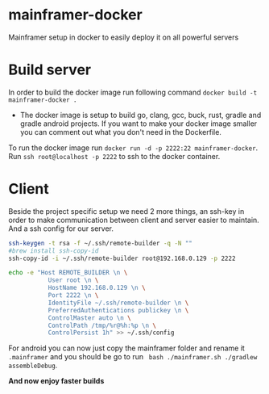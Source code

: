 # mainframer-docker
Mainframer setup in docker to easily deploy it on all powerful servers

# Build server
In order to build the docker image run following command `docker build -t mainframer-docker .`
  * The docker image is setup to build go, clang, gcc, buck, rust, gradle and gradle android projects. If you want to make your docker image smaller you can comment out what you don't need in the Dockerfile.

  To run the docker image run `docker run -d -p 2222:22 mainframer-docker`.
  Run `ssh root@localhost -p 2222` to ssh to the docker container.

# Client

Beside the project specific setup we need 2 more things, an ssh-key in order to make communication between client and server easier to maintain. And a ssh config for our server.

  ```bash
  ssh-keygen -t rsa -f ~/.ssh/remote-builder -q -N ""
  #brew install ssh-copy-id
  ssh-copy-id -i ~/.ssh/remote-builder root@192.168.0.129 -p 2222

  echo -e "Host REMOTE_BUILDER \n \
             User root \n \
             HostName 192.168.0.129 \n \
             Port 2222 \n \
             IdentityFile ~/.ssh/remote-builder \n \
             PreferredAuthentications publickey \n \
             ControlMaster auto \n \
             ControlPath /tmp/%r@%h:%p \n \
             ControlPersist 1h" >> ~/.ssh/config
  ```

For android you can now just copy the mainframer folder and rename it `.mainframer` and you should be go to run ` bash ./mainframer.sh ./gradlew assembleDebug`.

**And now enjoy faster builds**
